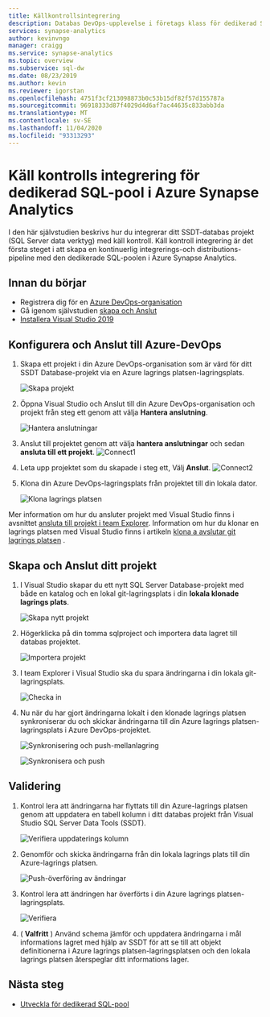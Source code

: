 ```yaml
---
title: Källkontrollsintegrering
description: Databas DevOps-upplevelse i företags klass för dedikerad SQL-pool med intern käll kontroll integrering med Azure databaser (git och GitHub).
services: synapse-analytics
author: kevinvngo
manager: craigg
ms.service: synapse-analytics
ms.topic: overview
ms.subservice: sql-dw
ms.date: 08/23/2019
ms.author: kevin
ms.reviewer: igorstan
ms.openlocfilehash: 4751f3cf213098873b0c53b15df82f57d155787a
ms.sourcegitcommit: 96918333d87f4029d4d6af7ac44635c833abb3da
ms.translationtype: MT
ms.contentlocale: sv-SE
ms.lasthandoff: 11/04/2020
ms.locfileid: "93313293"
---
```

# <a name="source-control-integration-for-dedicated-sql-pool-in-azure-synapse-analytics"></a>Käll kontrolls integrering för dedikerad SQL-pool i Azure Synapse Analytics

I den här självstudien beskrivs hur du integrerar ditt SSDT-databas projekt (SQL Server data verktyg) med käll kontroll.  Käll kontroll integrering är det första steget i att skapa en kontinuerlig integrerings-och distributions-pipeline med den dedikerade SQL-poolen i Azure Synapse Analytics.

## <a name="before-you-begin"></a>Innan du börjar

- Registrera dig för en [Azure DevOps-organisation](https://azure.microsoft.com/services/devops/)
- Gå igenom självstudien [skapa och Anslut](create-data-warehouse-portal.md)
- [Installera Visual Studio 2019](https://visualstudio.microsoft.com/vs/older-downloads/)

## <a name="set-up-and-connect-to-azure-devops"></a>Konfigurera och Anslut till Azure-DevOps

1. Skapa ett projekt i din Azure DevOps-organisation som är värd för ditt SSDT Database-projekt via en Azure lagrings platsen-lagringsplats.

   ![Skapa projekt](./media/sql-data-warehouse-source-control-integration/1-create-project-azure-devops.png "Skapa projekt")

2. Öppna Visual Studio och Anslut till din Azure DevOps-organisation och projekt från steg ett genom att välja **Hantera anslutning**.

   ![Hantera anslutningar](./media/sql-data-warehouse-source-control-integration/2-manage-connections.png "Hantera anslutningar")

3. Anslut till projektet genom att välja **hantera anslutningar** och sedan **ansluta till ett projekt**.
 ![Connect1](./media/sql-data-warehouse-source-control-integration/3-connect-project.png "Anslut")


4. Leta upp projektet som du skapade i steg ett, Välj **Anslut**.
![Connect2](./media/sql-data-warehouse-source-control-integration/3.5-connect.png "Anslut")


3. Klona din Azure DevOps-lagringsplats från projektet till din lokala dator.

   ![Klona lagrings platsen](./media/sql-data-warehouse-source-control-integration/4-clone-repo.png "Klona lagrings platsen")

Mer information om hur du ansluter projekt med Visual Studio finns i avsnittet [ansluta till projekt i team Explorer](https://docs.microsoft.com/visualstudio/ide/connect-team-project?view=vs-2019). Information om hur du klonar en lagrings platsen med Visual Studio finns i artikeln [klona a avslutar git lagrings platsen](https://docs.microsoft.com/azure/devops/repos/git/clone?view=azure-devops&tabs=visual-studio) . 

## <a name="create-and-connect-your-project"></a>Skapa och Anslut ditt projekt

1. I Visual Studio skapar du ett nytt SQL Server Database-projekt med både en katalog och en lokal git-lagringsplats i din **lokala klonade lagrings plats**.

   ![Skapa nytt projekt](./media/sql-data-warehouse-source-control-integration/5-create-new-project.png "Skapa nytt projekt")  

2. Högerklicka på din tomma sqlproject och importera data lagret till databas projektet.

   ![Importera projekt](./media/sql-data-warehouse-source-control-integration/6-import-new-project.png "Importera projekt")  

3. I team Explorer i Visual Studio ska du spara ändringarna i din lokala git-lagringsplats.

   ![Checka in](./media/sql-data-warehouse-source-control-integration/6.5-commit-push-changes.png "Checka in")  

4. Nu när du har gjort ändringarna lokalt i den klonade lagrings platsen synkroniserar du och skickar ändringarna till din Azure lagrings platsen-lagringsplats i Azure DevOps-projektet.

   ![Synkronisering och push-mellanlagring](./media/sql-data-warehouse-source-control-integration/7-commit-push-changes.png "Synkronisering och push-mellanlagring")

   ![Synkronisera och push](./media/sql-data-warehouse-source-control-integration/7.5-commit-push-changes.png "Synkronisera och push")  

## <a name="validation"></a>Validering

1. Kontrol lera att ändringarna har flyttats till din Azure-lagrings platsen genom att uppdatera en tabell kolumn i ditt databas projekt från Visual Studio SQL Server Data Tools (SSDT).

   ![Verifiera uppdaterings kolumn](./media/sql-data-warehouse-source-control-integration/8-validation-update-column.png "Verifiera uppdaterings kolumn")

2. Genomför och skicka ändringarna från din lokala lagrings plats till din Azure-lagrings platsen.

   ![Push-överföring av ändringar](./media/sql-data-warehouse-source-control-integration/9-push-column-change.png "Push-överföring av ändringar")

3. Kontrol lera att ändringen har överförts i din Azure lagrings platsen-lagringsplats.

   ![Verifiera](./media/sql-data-warehouse-source-control-integration/10-verify-column-change-pushed.png "Verifiera ändringarna")

4. ( **Valfritt** ) Använd schema jämför och uppdatera ändringarna i mål informations lagret med hjälp av SSDT för att se till att objekt definitionerna i Azure lagrings platsen-lagringsplatsen och den lokala lagrings platsen återspeglar ditt informations lager.

## <a name="next-steps"></a>Nästa steg

- [Utveckla för dedikerad SQL-pool](sql-data-warehouse-overview-develop.md)
